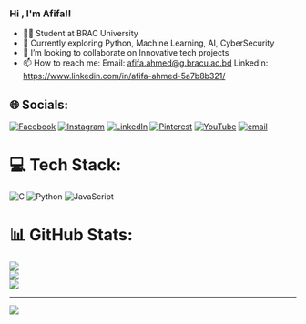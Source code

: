 ### Hi , I'm Afifa!!

- 👩‍🎓 Student at BRAC University
- 🌱 Currently exploring Python, Machine Learning, AI, CyberSecurity
- 👯 I’m looking to collaborate on Innovative tech projects
- 📫 How to reach me: Email: afifa.ahmed@g.bracu.ac.bd
                      LinkedIn: https://www.linkedin.com/in/afifa-ahmed-5a7b8b321/
  




## 🌐 Socials:
[![Facebook](https://img.shields.io/badge/Facebook-%231877F2.svg?logo=Facebook&logoColor=white)](https://www.facebook.com/share/16JVbzgXck/?mibextid=wwXIfr) [![Instagram](https://img.shields.io/badge/Instagram-%23E4405F.svg?logo=Instagram&logoColor=white)](https://instagram.com/afifa.a.a) [![LinkedIn](https://img.shields.io/badge/LinkedIn-%230077B5.svg?logo=linkedin&logoColor=white)](https://www.linkedin.com/in/afifa-ahmed-5a7b8b321?utm_source=share&utm_campaign=share_via&utm_content=profile&utm_medium=ios_app) [![Pinterest](https://img.shields.io/badge/Pinterest-%23E60023.svg?logo=Pinterest&logoColor=white)](https://pinterest.com/afifa0357) [![YouTube](https://img.shields.io/badge/YouTube-%23FF0000.svg?logo=YouTube&logoColor=white)](https://youtube.com/@quietlyafifa) [![email](https://img.shields.io/badge/Email-D14836?logo=gmail&logoColor=white)](mailto:afifa.ahmed@g.bracu.ac.b) 

# 💻 Tech Stack:
![C](https://img.shields.io/badge/c-%2300599C.svg?style=for-the-badge&logo=c&logoColor=white) ![Python](https://img.shields.io/badge/python-3670A0?style=for-the-badge&logo=python&logoColor=ffdd54) ![JavaScript](https://img.shields.io/badge/javascript-%23323330.svg?style=for-the-badge&logo=javascript&logoColor=%23F7DF1E)
# 📊 GitHub Stats:
![](https://github-readme-stats.vercel.app/api?username=afifa-ahmed-ammun&theme=dark&hide_border=false&include_all_commits=false&count_private=false)<br/>
![](https://nirzak-streak-stats.vercel.app/?user=afifa-ahmed-ammun&theme=dark&hide_border=false)<br/>
![](https://github-readme-stats.vercel.app/api/top-langs/?username=afifa-ahmed-ammun&theme=dark&hide_border=false&include_all_commits=false&count_private=false&layout=compact)

---
[![](https://visitcount.itsvg.in/api?id=afifa-ahmed-ammun&icon=0&color=0)](https://visitcount.itsvg.in)

<!-- Proudly created with GPRM ( https://gprm.itsvg.in ) -->
